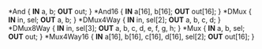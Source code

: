 *And { **IN** a, b;  **OUT** out; }
*And16 { **IN** a[16], b[16]; **OUT** out[16]; }
*DMux { **IN** in, sel; **OUT** a, b; }
*DMux4Way { **IN** in, sel[2]; **OUT** a, b, c, d; }
*DMux8Way { **IN** in, sel[3]; **OUT** a, b, c, d, e, f, g, h; }
*Mux { **IN** a, b, sel; **OUT** out; }
*Mux4Way16 { **IN** a[16], b[16], c[16], d[16], sel[2]; **OUT** out[16]; }
